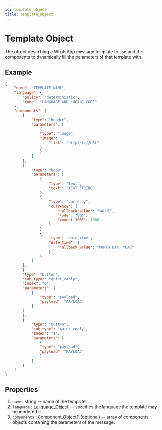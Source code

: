 ```yaml
---
id: template_object
title: Template_Object
---
```


# Template Object
The object describing a WhatsApp message template to use and the components to dynamically fill the parameters of that template with.

## Example
```json
{
    "name": "TEMPLATE_NAME",
    "language": {
        "policy": "deterministic",
        "code": "LANGUAGE_AND_LOCALE_CODE"
    },
    "components": [
        {
            "type": "header",
            "parameters": [
                {
                "type": "image",
                "image": {
                    "link": "http(s)://URL"
                }
                }
            ]
        },
        {
            "type": "body",
            "parameters": [
                {
                    "type": "text",
                    "text": "TEXT_STRING"
                },
                {
                    "type": "currency",
                    "currency": {
                        "fallback_value": "VALUE",
                        "code": "USD",
                        "amount_1000": 1000
                    }
                },
                {
                    "type": "date_time",
                    "date_time": {
                        "fallback_value": "MONTH DAY, YEAR"
                    }
                }
            ]
        },
        {
        "type": "button",
        "sub_type": "quick_reply",
        "index": "0",
        "parameters": [
            {
                "type": "payload",
                "payload": "PAYLOAD"
            }
        ]
        },
        {
            "type": "button",
            "sub_type": "quick_reply",
            "index": "1",
            "parameters": [
                {
                "type": "payload",
                "payload": "PAYLOAD"
                }
            ]
        }
    ]
}
```

## Properties
1. `name` : string — name of the template.
2. `language` : [Language_Object](language_object) — specifies the language the template may be rendered in.
3. `components` : [Component_Object](component_object)[] (optional) — array of components objects containing the parameters of the message.
